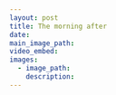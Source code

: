 ```yaml
---
layout: post
title: The morning after
date:
main_image_path:
video_embed:
images:
  - image_path:
    description:
---
```

